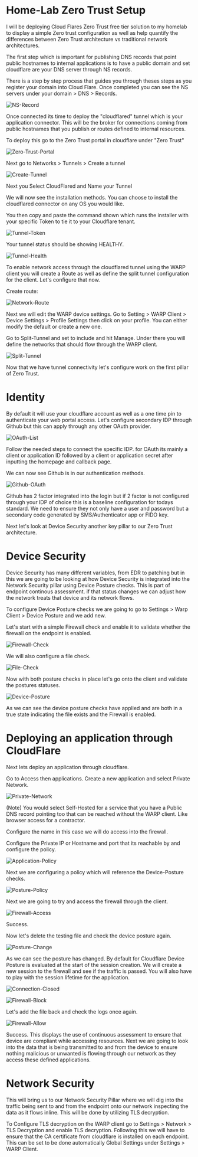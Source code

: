 #  Home-Lab Zero Trust Setup

I will be deploying Cloud Flares Zero Trust free tier solution to my homelab to display a simple Zero trust configuration as well as help quantify the differences between Zero Trust architecture vs traditional network architectures.

The first step which is important for publishing DNS records that point public hostnames to internal applications is to have a public domain and set cloudflare are your DNS server through NS records.

There is a step by step process that guides you through theses steps as you register your domain into Cloud Flare. Once completed you can see the NS servers under your domain > DNS > Records.

![NS-Record](Images/NS-Record.png)

Once connected its time to deploy the "cloudflared" tunnel which is your application connector. This will be the broker for connections coming from public hostnames that you publish or routes defined to internal resources.

To deploy this go to the Zero Trust portal in cloudflare under "Zero Trust"

![Zero-Trust-Portal](Images/Zero-Trust-Portal.png)

Next go to Networks > Tunnels > Create a tunnel

![Create-Tunnel](Images/Create-Tunnel.png)

Next you Select CloudFlared and Name your Tunnel

We will now see the installation methods. You can choose to install the cloudflared connector on any OS you would like.

You then copy and paste the command shown which runs the installer with your specific Token to tie it to your Cloudflare tenant.

![Tunnel-Token](Images/Tunnel-Token.png)

Your tunnel status should be showing HEALTHY.

![Tunnel-Health](Images/Tunnel-Health.png)

To enable network access through the cloudflared tunnel using the WARP client you will create a Route as well as define the split tunnel configuration for the client. Let's configure that now.

Create route:

![Network-Route](Images/Network-Route.png)

Next we will edit the WARP device settings. Go to Setting > WARP Client > Device Settings > Profile Settings then click on your profile. You can either modify the default or create a new one.

Go to Split-Tunnel and set to include and hit Manage. Under there you will define the networks that should flow through the WARP client.

![Split-Tunnel](Images/Split-Tunnel.png)

Now that we have tunnel connectivity let's configure work on the first pillar of Zero Trust.

# Identity

By default it will use your cloudflare account as well as a one time pin to authenticate your web portal access. Let's configure secondary IDP through Github but this can apply through any other OAuth provider.

![OAuth-List](Images/OAuth-List.png)

Follow the needed steps to connect the specific IDP. for OAuth its mainly a client or application ID followed by a client or application secret after inputting the homepage and callback page.

We can now see Github is in our authentication methods.

![Github-OAuth](Images/Github-OAuth.png)

Github has 2 factor integrated into the login but if 2 factor is not configured through your IDP of choice this is a baseline configuration for todays standard. We need to ensure they not only have a user and password but a secondary code generated by SMS/Authenticator app or FIDO key.

Next let's look at Device Security another key pillar to our Zero Trust architecture.

# Device Security

Device Security has many different variables, from EDR to patching but in this we are going to be looking at how Device Security is integrated into the Network Security pillar using Device Posture checks. This is part of endpoint continous assessment. if that status changes we can adjust how the network treats that device and its network flows.

To configure Device Posture checks we are going to go to Settings > Warp Client > Device Posture and we add new.

Let's start with a simple Firewall check and enable it to validate whether the firewall on the endpoint is enabled. 

![Firewall-Check](Images/Firewall-Check.png)

We will also configure a file check.

![File-Check](Images/File-Check.png)

Now with both posture checks in place let's go onto the client and validate the postures statuses.

![Device-Posture](Images/Device-Posture.png)

As we can see the device posture checks have applied and are both in a true state indicating the file exists and the Firewall is enabled.

# Deploying an application through CloudFlare

Next lets deploy an application through cloudflare.

Go to Access then applications. Create a new application and select Private Network.

![Private-Network](Images/Private-Network.png)

(Note) You would select Self-Hosted for a service that you have a Public DNS record pointing too that can be reached without the WARP client. Like browser access for a contractor.

Configure the name in this case we will do access into the firewall.

Configure the Private IP or Hostname and port that its reachable by and configure the policy.

![Application-Policy](Images/Application-Policy.png)

Next we are configuring a policy which will reference the Device-Posture checks.

![Posture-Policy](Images/Posture-Policy.png)

Next we are going to try and access the firewall through the client. 

![Firewall-Access](Images/Firewall-Access.png)

Success. 

Now let's delete the testing file and check the device posture again.

![Posture-Change](Images/Posture-Change.png)

As we can see the posture has changed. By default for Cloudflare Device Posture is evaluated at the start of the session creation. We will create a new session to the firewall and see if the traffic is passed. You will also have to play with the session lifetime for the application.

![Connection-Closed](Images/Connection-Closed.png)

![Firewall-Block](Images/Firewall-Block.png)

Let's add the file back and check the logs once again.

![Firewall-Allow](Images/Firewall-Allow.png)

Success. This displays the use of continuous assessment to ensure that device are compliant while accessing resources. Next we are going to look into the data that is being transmitted to and from the device to ensure nothing malicious or unwanted is flowing through our network as they access these defined applications.

# Network Security

This will bring us to our Network Security Pillar where we will dig into the traffic being sent to and from the endpoint onto our network inspecting the data as it flows inline. This will be done by utilizing TLS decryption.

To Configure TLS decryption on the WARP client go to Settings > Network > TLS Decryption and enable TLS decryption. Following this we will have to ensure that the CA certificate from cloudflare is installed on each endpoint. This can be set to be done automatically Global Settings under Settings > WARP Client.

